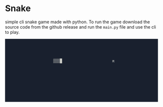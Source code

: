 # Snake

simple cli snake game made with python. To run the game download the source code from the github release and run the `main.py` file and use the cli to play.

![alt text](image.png)